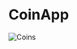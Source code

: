 # CoinApp

![Coins](https://user-images.githubusercontent.com/96817224/159019680-b9d04cce-1a45-4e4f-80bb-aca50d5d766c.gif)